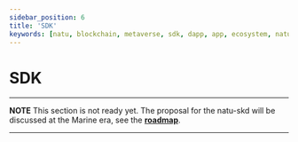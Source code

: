 ```yaml
---
sidebar_position: 6
title: 'SDK'
keywords: [natu, blockchain, metaverse, sdk, dapp, app, ecosystem, nature, conservation]
---
```


# SDK

---
**NOTE**
This section is not ready yet. The proposal for the natu-skd will be discussed at the Marine era, see the **[roadmap](/roadmap/overview)**.

---